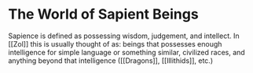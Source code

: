 # The World of Sapient Beings
Sapience is defined as possessing wisdom, judgement, and intellect. In [[Zol]] this is usually thought of as: beings that possesses enough intelligence for simple language or something similar, civilized races, and anything beyond that intelligence ([[Dragons]], [[Illithids]], etc.)